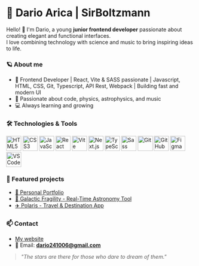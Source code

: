 # 🌌 Dario Arica | SirBoltzmann

Hello! 👋 I'm Dario, a young **junior frontend developer** passionate about creating elegant and functional interfaces.  
I love combining technology with science and music to bring inspiring ideas to life.

### 🪐 About me
- 🎨 Frontend Developer | React, Vite & SASS passionate | Javascript, HTML, CSS, Git, Typescript, API Rest, Webpack | Building fast and modern UI
- 🌠 Passionate about code, physics, astrophysics, and music
- 💻 Always learning and growing

### 🛠️ Technologies & Tools
<p>
  <img src="https://cdn.jsdelivr.net/gh/devicons/devicon/icons/html5/html5-original.svg" alt="HTML5" width="40" height="40"/>
  <img src="https://cdn.jsdelivr.net/gh/devicons/devicon/icons/css3/css3-original.svg" alt="CSS3" width="40" height="40"/>
  <img src="https://cdn.jsdelivr.net/gh/devicons/devicon/icons/javascript/javascript-original.svg" alt="JavaScript" width="40" height="40"/>
  <img src="https://cdn.jsdelivr.net/gh/devicons/devicon/icons/react/react-original.svg" alt="React" width="40" height="40"/>
  <img src="https://cdn.jsdelivr.net/gh/devicons/devicon/icons/vite/vite-original.svg" alt="Vite" width="40" height="40"/>
  <img src="https://cdn.jsdelivr.net/gh/devicons/devicon/icons/nextjs/nextjs-original.svg" alt="Next.js" width="40" height="40" style="background-color:white;"/>
  <img src="https://cdn.jsdelivr.net/gh/devicons/devicon/icons/typescript/typescript-original.svg" alt="TypeScript" width="40" height="40"/>
  <img src="https://cdn.jsdelivr.net/gh/devicons/devicon/icons/sass/sass-original.svg" alt="Sass" width="40" height="40"/>
  <img src="https://cdn.jsdelivr.net/gh/devicons/devicon/icons/git/git-original.svg" alt="Git" width="40" height="40"/>
  <img src="https://cdn.jsdelivr.net/gh/devicons/devicon/icons/github/github-original.svg" alt="GitHub" width="40" height="40"/>
  <img src="https://cdn.jsdelivr.net/gh/devicons/devicon/icons/figma/figma-original.svg" alt="Figma" width="40" height="40"/>
  <img src="https://cdn.jsdelivr.net/gh/devicons/devicon/icons/vscode/vscode-original.svg" alt="VSCode" width="40" height="40"/>
</p>


### 🚀 Featured projects
- [🌌 Personal Portfolio](https://darioaricav2.netlify.app/)
- [🌠 Galactic Fragility - Real-Time Astronomy Tool](https://galactic-fragility.netlify.app/)
- [✈️ Polaris - Travel & Destination App](https://polaris-team.netlify.app/)

### 📫 Contact
- [My website](https://darioaricav2.netlify.app/)
- 📧 Email: **dario241006@gmail.com**

> *"The stars are there for those who dare to dream of them."*
